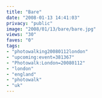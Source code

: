```yaml
---
title: "Bare"
date: "2008-01-13 14:41:03"
privacy: "public"
image: "2008/01/13/bare/bare.jpg"
views: "30"
faves: "0"
tags:
- "photowalking20080112london"
- "upcoming:event=381367"
- "Photowalk:London=20080112"
- "london"
- "england"
- "photowalk"
- "uk"
---
```


